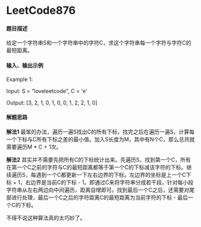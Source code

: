 # LeetCode876
#### 题目描述
给定一个字符串S和一个字符串中的字符C，求这个字符串每一个字符与字符C的最短距离。
#### 输入、输出示例
Example 1:

Input: 
S = "loveleetcode", C = 'e'

Output: 
[3, 2, 1, 0, 1, 0, 0, 1, 2, 2, 1, 0]

#### 解题思路
**解法1**
最笨的办法，遍历一遍S找出C的所有下标，找完之后在遍历一遍S，计算每一个下标与C所有下标之差的最小值。加入S长度为M，其中有N个C，那么总共就需要遍历M * C + 1次。

**解法2**
其实并不需要先把所有C的下标统计出来。先遍历S，找到第一个C，所有在第一个C之前的字符与C的最短距离都等于第一个C的下标减该字符的下标。继续遍历S，每遇到一个C都更新一下左右边界的下标。左边界的坐标是上一个C下标 + 1，右边界是当前C的下标 - 1。即通过C来将字符串分成若干段，针对每小段字符串从左右两边向中间遍历，距离自增即可。找到最后一个C之后，还需要对尾部进行处理，最后一个C之后的字符距离C的最短距离为当前字符的下标 - 最后一个C的下标。

不得不说这种算法真的太巧妙了。